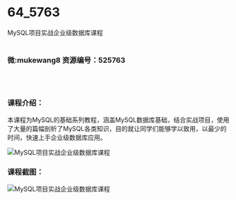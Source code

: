 # 64_5763
MySQL项目实战企业级数据库课程
<br/></br>
<h3>微:mukewang8 资源编号：525763</h3>
<br/></br>
<h3>课程介绍：</h3>
<p>本课程为MySQL的基础系列教程，涵盖MySQL数据库基础，结合实战项目，使用了大量的篇幅剖析了MySQL各类知识，目的就让同学们能够学以致用，以最少的时间，快速上手企业级数据库应用。</p>
<p><img src="https://www.ko996.com/wp-content/uploads/img/2019/07/1-58-300x141.png" alt="MySQL项目实战企业级数据库课程"></p>
<h3>课程截图：</h3>
<p><img src="https://www.ko996.com/wp-content/uploads/img/2019/07/2-47.png" alt="MySQL项目实战企业级数据库课程"></p>
